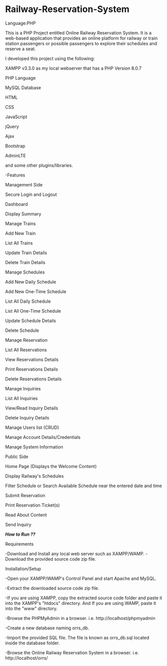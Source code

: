 # Railway-Reservation-System
Language:PHP

This is a PHP Project entitled Online Railway Reservation System. It is a web-based application that provides an online platform for railway or train station passengers or possible passengers to explore their schedules and reserve a seat.

I developed this project using the following:

XAMPP v3.3.0 as my local webserver that has a PHP Version 8.0.7

PHP Language

MySQL Database

HTML

CSS

JavaScript

jQuery

Ajax

Bootstrap

AdminLTE

and some other plugins/libraries.

-Features

Management Side

Secure Login and Logout

Dashboard

Display Summary

Manage Trains

Add New Train

List All Trains

Update Train Details

Delete Train Details

Manage Schedules

Add New Daily Schedule

Add New One-Time Schedule

List All Daily Schedule

List All One-Time Schedule

Update Schedule Details

Delete Schedule

Manage Reservation

List All Reservations

View Reservations Details

Print Reservations Details

Delete Reservations Details

Manage Inquiries

List All Inquiries

View/Read Inquiry Details

Delete Inquiry Details

Manage Users list (CRUD)

Manage Account Details/Credentials

Manage System Information

Public Side

Home Page (Displays the Welcome Content)

Display Railway's Schedules

Filter Schedule or Search Available Schedule near the entered date and time

Submit Reservation

Print Reservation Ticket(s)

Read About Content

Send Inquiry


***How to Run ??***

Requirements

-Download and Install any local web server such as XAMPP/WAMP.
-Download the provided source code zip file.

Installation/Setup


-Open your XAMPP/WAMP's Control Panel and start Apache and MySQL.

-Extract the downloaded source code zip file.

-If you are using XAMPP, copy the extracted source code folder and paste it into the XAMPP's "htdocs" directory. And If you are using WAMP, paste it into the "www" directory.

-Browse the PHPMyAdmin in a browser. i.e. http://localhost/phpmyadmin

-Create a new database naming orrs_db.

-Import the provided SQL file. The file is known as orrs_db.sql located inside the database folder.

-Browse the Online Railway Reservation System in a browser. i.e. http://localhost/orrs/

